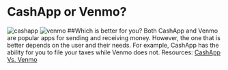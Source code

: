 # CashApp or Venmo?
![cashapp](cashapp.png) ![venmo](venmo.png)
##Which is better for you?
Both CashApp and Venmo are popular apps for sending and receiving money. However, the one that is better depends on the user and their needs.
For example, CashApp has the ability for you to file your taxes while Venmo does not.
Resources: 
[CashApp Vs. Venmo](https://financebuzz.com/cash-app-vs-venmo#:~:text=In%20addition%20to%20letting%20you,App%20the%20clear%20winner%20here.)